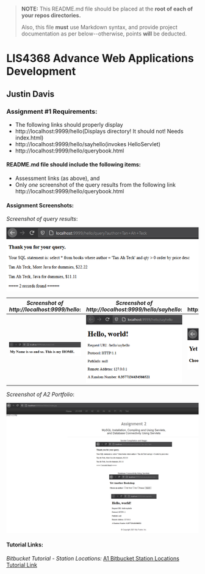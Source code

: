 > **NOTE:** This README.md file should be placed at the **root of each of your repos directories.**
>
>Also, this file **must** use Markdown syntax, and provide project documentation as per below--otherwise, points **will** be deducted.
>

# LIS4368 Advance Web Applications Development

## Justin Davis

### Assignment #1 Requirements:

* The following links should properly display
* http://localhost:9999/hello(Displays directory! It should not! Needs index.html)
* http://localhost:9999/hello/sayhello(invokes HelloServlet)
* http://localhost:9999/hello/querybook.html

#### README.md file should include the following items:

* Assessment links (as above), and
* Only *one* screenshot of the query results from the following link http://localhost:9999/hello/querybook.html

#### Assignment Screenshots:

*Screenshot of query results*:

![Query Results Screenshot](img/query.png)

*Screenshot of http://localhost:9999/hello*:             |  *Screenshot of http://localhost:9999/hello/sayhello*:             | Screenshot of * http://localhost:9999/hello/querybook.html*:
:-------------------------:|:-------------------------:|:------------------------------------------------:
![Hello](img/helloindex.png)  |  ![Sayhello](img/sayhello.png)  | ![Querybook](img/querybook.png)

*Screenshot of A2 Portfolio*:

![A2Port](img/a2Port.png)

#### Tutorial Links:

*Bitbucket Tutorial - Station Locations:*
[A1 Bitbucket Station Locations Tutorial Link](https://bitbucket.org/jd19z/bitbucketstationlocations/ "Bitbucket Station Locations")